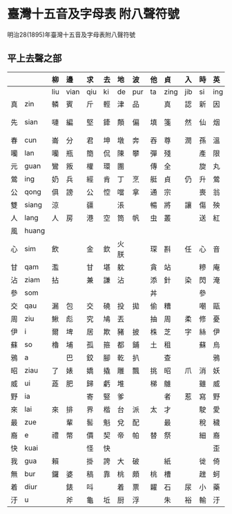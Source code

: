 # 臺灣十五音及字母表 附八聲符號

明治28\(1895\)年臺灣十五音及字母表附八聲符號

## 平上去聲之部

| | | 柳 | 邊 | 求 | 去 | 地 | 波 | 他 | 貞 | 入 | 時 | 英 | 文 | 語 | 出 | 喜 |
| :--- | :--- | :--- | :--- | :--- | :--- | :--- | :--- | :--- | :--- | :--- | :--- | :--- | :--- | :--- | :--- | :--- |
| | | liu | vian | qiu | ki | de | pur | ta | zing | jib | si | ing | bun | gi | cut | hi |
| 真 | zin | 轔 | 賓 | 斤 | 輕 | 津 | 品 | | 真 | 認 | 新 | 因 | 敏 | 銀 | 親 | 興 |
| 先 | sian | 嗹 | 編 | 堅 | 鏲 | 顛 | 偏 | 填 | 箋 | 然 | 仙 | 烟 | 勉 | 女行 | 遷 | 軒 |
| 春 | cun | 崙 | 分 | 君 | 坤 | 墩 | 奔 | 吞 | 尊 | 潤 | 孫 | 溫 | 悶 | 阮 | 春 | 紛 |
| 囒 | lan | 囒 | 瓶 | 簡 | 侃 | 陳 | 攀 | 彈 | 殘 | | 產 | 限 | 蠻 | 顏 | 田 | 閑 |
| 元 | guan | 鸞 | 叛 | 權 | 環 | 團 | | 傳 | 全 | | 旋 | 丸 | 晚 | 元 | 銓 | 凡 |
| 鶯 | ing | 奶 | 兵 | 經 | 肯 | 丁 | 烹 | 艇 | 貞 | 仍 | 升 | 鶯 | 猛 | 凝 | 清 | 亨 |
| 公 | qong | 俱 | 謗 | 公 | 悾 | 噹 | 拿 | 通 | 宗 | | 喪 | 翁 | 罔 | 戇 | 聰 | 風 |
| 雙 | siang | 涼 | | 疆 | | 涱 | | 暢 | 將 | 讓 | 傷 | 殃 | | 仰 | 昌 | 馨 |
| 人 | lang | 人 | 房 | 港 | 空 | 筒 | 帆 | 虫 | 叢 | | 送 | 紅 | 芒 | 昂 | 汆 | 降 |
| 風 | huang | | | | | | | | | | | | | | | 風 |
| 心 | sim | 飲 | | 金 | 欽 | 火朕 | | 琛 | 斟 | 任 | 心 | 音 | | 吟 | 深 | 欣 |
| 甘 | qam | 濫 | | 甘 | 堪 | 躭 | | 貪 | 站 | | 糝 | 庵 | | | 慘 | 蚶 |
| 沾 | ziam | 拈 | | 兼 | 謙 | 沾 | | 添 | 針 | 染 | 閃 | 淹 | | 驗 | 簽 | 險 |
| 參 | som | | | | | | | 丼 | | | 參 | | | | | |
| 交 | qau | 漏 | 包 | 交 | 磽 | 投 | 拋 | 偷 | 糟 | | 嘲 | 甌 | 卯 | 賢 | 操 | 哮 |
| 周 | ziu | 鰍 | 彪 | 究 | 鳩 | 丟 | | 抽 | 周 | 柔 | 修 | 憂 | 繆 | | 秋 | 休 |
| 伊 | i | 爾 | 埤 | 居 | 欺 | 豬 | 披 | 株 | 芝 | 字 | 絲 | 伊 | 米 | 擬 | 雌 | 噫 |
| 蘇 | so | 櫓 | 埔 | 孤 | 箍 | 都 | 鋪 | 土 | 租 | | 蘇 | 烏 | 摸 | 誤 | 粗 | 呼 |
| 鴉 | a | | 巴 | 鉸 | 腳 | 乾 | 扒 | | 查 | | | 鴉 | | 訝 | 差 | 嗄 |
| 昭 | ziau | 了 | 婊 | 嬌 | 撬 | 雕 | 飄 | 挑 | 昭 | 爪 | 消 | 妖 | 藐 | 撓 | 超 | 僥 |
| 威 | ui | 蕋 | 肥 | 歸 | 虧 | 堆 | | 梯 | 鵻 | | 雖 | 威 | 𥅽 | 魏 | 催 | 輝 |
| 野 | ia | | | 寄 | 竪 | 爹 | | | 者 | 惹 | 寫 | 野 | | 持 | 斜 | 瓦 |
| 來 | lai | 來 | 排 | 界 | 楷 | 台 | 派 | 太 | 才 | | 駛 | 愛 | 眉 | 呆 | 裁 | 骸 |
| 最 | zue | | 輩 | 䯻 | 魁 | 兌 | 配 | | 最 | | 稅 | 穢 | 每 | | 髓 | 貨 |
| 裔 | e | 禮 | 幣 | 價 | 契 | 帝 | 帕 | 替 | 祭 | | 細 | 裔 | 罵 | 藝 | 砌 | 蝦 |
| 快 | kuai | | | 怪 | 快 | | | | | | | 歪 | | | | 槐 |
| 我 | gua | 賴 | | 掛 | 誇 | 大 | 破 | | 紙 | | 徙 | 倚 | 磨 | 我 | 𤆬 | 化 |
| 無 | bur | 鑼 | 婆 | 稿 | 靠 | 桃 | 頗 | 桃 | 槽 | | 趖 | 蚵 | 無 | 鵝 | 錯 | 和 |
| 着 | diur | | 錶 | 呌 | | 着 | 票 | 糶 | 石 | 尿 | 小 | 藥 | 廟 | 喲 | 蓆 | 葉 |
| 汙 | u | | 斧 | 龜 | 坵 | 厨 | 浮 | | 朱 | 裕 | 輸 | 汙 | 武 | | 厝 | 夫 |
